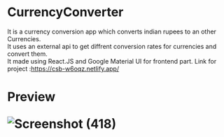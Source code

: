 
# CurrencyConverter
It is a currency conversion app which converts indian rupees to an other Currencies.
<br>
It uses an external api to get diffrent conversion rates for currencies and convert them.
<br>
It made using React.JS and Google Material UI for frontend part.
Link for project :https://csb-w6oqz.netlify.app/
<br>
<H1>Preview
 
 ![Screenshot (418)](https://user-images.githubusercontent.com/72501596/115890013-1f1aa900-a472-11eb-8fdb-d8b6f7b5e2f8.png)

